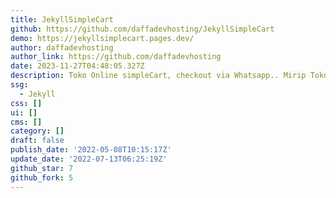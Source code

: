 ```yaml
---
title: JekyllSimpleCart
github: https://github.com/daffadevhosting/JekyllSimpleCart
demo: https://jekyllsimplecart.pages.dev/
author: daffadevhosting
author_link: https://github.com/daffadevhosting
date: 2023-11-27T04:48:05.327Z
description: Toko Online simpleCart, checkout via Whatsapp.. Mirip Tokopedia
ssg:
  - Jekyll
css: []
ui: []
cms: []
category: []
draft: false
publish_date: '2022-05-08T10:15:17Z'
update_date: '2022-07-13T06:25:19Z'
github_star: 7
github_fork: 5
---
```

